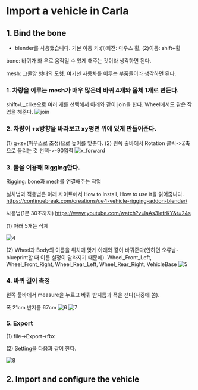 # Import a vehicle in Carla

## 1. Bind the bone
* blender를 사용했습니다. 기본 이동 키:(1)회전: 마우스 휠, (2)이동: shift+휠

bone: 바퀴가 좌 우로 움직일 수 있게 해주는 것이라 생각하면 된다.

mesh: 그물망 형태의 도형. 여기선 자동차를 이루는 부품들이라 생각하면 된다.

### 1. 차량을 이루는 mesh가 매우 많은데 바퀴 4개와 몸체 1개로 만든다.

 shift+L_clike으로 여러 개를 선택해서 아래와 같이 join을 한다.
 Wheel에서도 같은 작업을 해준다.
 ![join](https://user-images.githubusercontent.com/67774946/153583812-cce0b956-30d3-4195-9482-0c76c33f7332.png)
 
### 2. 차량이 +x방향을 바라보고 xy평면 위에 있게 만들어준다.
 (1) g+z+(마우스로 조정)으로 높이를 맞춘다.
 (2) 왼쪽 출바에서 Rotation 클릭->Z축으로 돌리는 것 선택->-90입력
 ![x_forward](https://user-images.githubusercontent.com/67774946/153583829-12e38bfd-5d1f-43a3-864e-68fa75dbc939.png)
 
### 3. 툴을 이용해 Rigging한다.
Rigging: bone과 mesh를 연결해주는 작업

설치법과 적용법은 아래 사이트에서 How to install, How to use it을 읽어줍니다.
https://continuebreak.com/creations/ue4-vehicle-rigging-addon-blender/

사용법(1분 30초까지)
https://www.youtube.com/watch?v=laAs3lefrKY&t=24s

(1) 아래 5개는 삭제

![4](https://user-images.githubusercontent.com/67774946/153583846-370522a0-24dd-4729-8cb1-f764faedd5f9.png)

(2) Wheel과 Body의 이름을 위치에 맞게 아래와 같이 바꿔준다(안하면 오류남-blueprint할 때 이름 설정이 달라지기 때문에).
 Wheel_Front_Left, Wheel_Front_Right, Wheel_Rear_Left, Wheel_Rear_Right, VehicleBase
![5](https://user-images.githubusercontent.com/67774946/153583855-43963c19-87ca-4d50-a314-91eb3b91b8ae.png)

### 4. 바퀴 길이 측정
왼쪽 툴바에서 measure을 누르고 바퀴 반지름과 폭을 잰다(나중에 씀).

폭 21cm 반지름 67cm
![6](https://user-images.githubusercontent.com/67774946/153583868-0c248fb5-5959-4e1b-b771-02cb2aa1c37c.png)
![7](https://user-images.githubusercontent.com/67774946/153583873-c1600615-5af0-4734-bb93-0a703c800dba.png)

### 5. Export
(1) file->Export->fbx

(2) Setting을 다음과 같이 한다.

![8](https://user-images.githubusercontent.com/67774946/153584066-2bfa8a85-9246-46ca-95c6-223ceb7f9fe8.png)

## 2. Import and configure the vehicle

